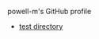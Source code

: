 powell-m's GitHub profile

- [test directory](https://github.com/powell-m/test_public)

<!---
powell-m/powell-m is a ✨ special ✨ repository because its `README.md` (this file) appears on your GitHub profile.
You can click the Preview link to take a look at your changes.
--->
